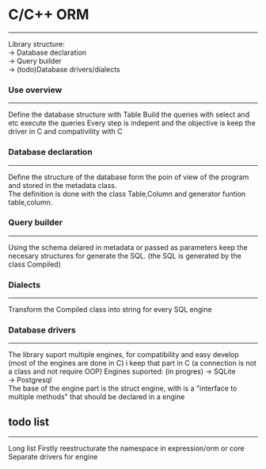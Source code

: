 # C/C++ ORM
---
Library structure:<br>
-> Database declaration<br>
-> Query builder<br>
-> (todo)Database drivers/dialects

### Use overview
---
Define the database structure with Table
Build the queries with select and etc
execute the queries
Every step is indepent and the objective is keep the driver in C and compativility with C

### Database declaration
---
Define the structure of the database form the poin of view of the program and stored in the metadata class.<br>
The definition is done with the class Table,Column and generator funtion table,column.

### Query builder
---
Using the schema delared in metadata or passed as parameters keep the necesary structures for generate the SQL. (the SQL is generated by the class Compiled)

### Dialects
---
Transform the Compiled class into string for every SQL engine

### Database drivers
---
The library suport multiple engines, for compatibility and easy develop (most of the engines are done in C)
i keep that part in C (a connection is not a class and not require OOP)
Engines suported: (in progres)
-> SQLite<br>
-> Postgresql<br>
The base of the engine part is the struct engine, with is a "interface to multiple methods" that should be declared in a engine

## todo list
---
Long list
Firstly reestructurate the namespace in expression/orm or core
Separate drivers for engine
